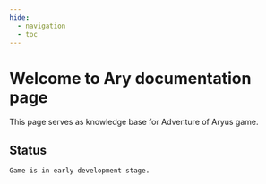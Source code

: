 ```yaml
---
hide:
  - navigation
  - toc
---
```


# Welcome to Ary documentation page

This page serves as knowledge base for Adventure of Aryus game.

## Status

    Game is in early development stage.
